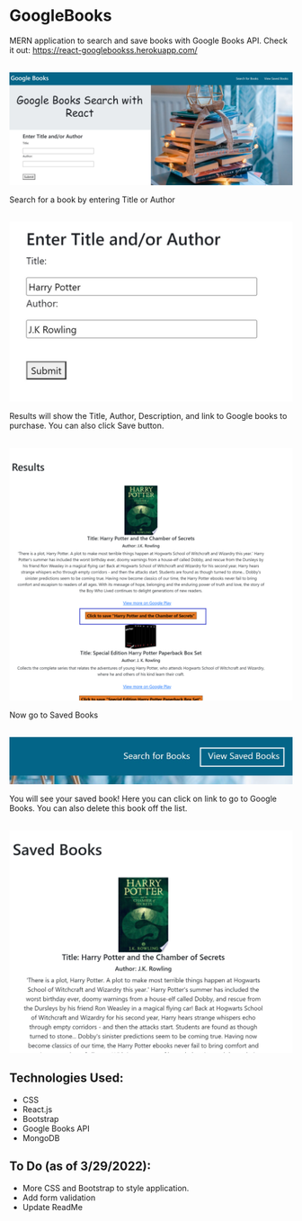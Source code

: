 # GoogleBooks

MERN application to search and save books with Google Books API. Check it out: https://react-googlebookss.herokuapp.com/

<p align ="center"><br><img src="./client/src/images/googleBooksHome.jpg"></p>

Search for a book by entering Title or Author 
<p align ="center"><br><img src="./client/src/images/formImage.jpg"></p>

Results will show the Title, Author, Description, and link to Google books to purchase. You can also click Save button.
<p align ="center"><br><img src="./client/src/images/resultsImg.png" width="600px"></p>

Now go to Saved Books
<p align ="center"><br><img src="./client/src/images/navImg-2.png"></p>

You will see your saved book! Here you can click on link to go to Google Books. You can also delete this book off the list.
<p align ="center"><br><img src="./client/src/images/savedImg-2.png" width="600px"></p>

## Technologies Used:
* CSS
* React.js
* Bootstrap
* Google Books API
* MongoDB 


## To Do (as of 3/29/2022):
* More CSS and Bootstrap to style application. 
* Add form validation 
* Update ReadMe